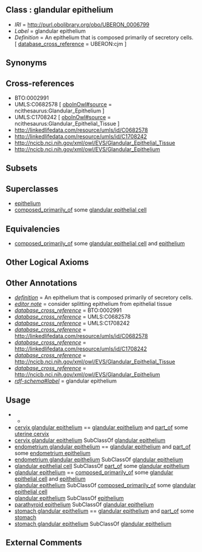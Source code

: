
## Class : glandular epithelium

 * *IRI* = http://purl.obolibrary.org/obo/UBERON_0006799
 * *Label* = glandular epithelium
 * *Definition* = An epithelium that is composed primarily of secretory cells. [ [database_cross_reference](../../ef/oboInOwl#hasDbXref.md) = UBERON:cjm ]

## Synonyms


## Cross-references

 * BTO:0002991
 * UMLS:C0682578 [ [oboInOwl#source](../../ce/oboInOwl#source.md) = ncithesaurus:Glandular_Epithelium ]
 * UMLS:C1708242 [ [oboInOwl#source](../../ce/oboInOwl#source.md) = ncithesaurus:Glandular_Epithelial_Tissue ]
 * http://linkedlifedata.com/resource/umls/id/C0682578
 * http://linkedlifedata.com/resource/umls/id/C1708242
 * http://ncicb.nci.nih.gov/xml/owl/EVS/Glandular_Epithelial_Tissue
 * http://ncicb.nci.nih.gov/xml/owl/EVS/Glandular_Epithelium

## Subsets


## Superclasses

 * [epithelium](../../UBERON/83/UBERON_0000483.md)
 * [composed_primarily_of](../../RO/73/RO_0002473.md) some [glandular epithelial cell](../../CL/50/CL_0000150.md)

## Equivalencies

 * [composed_primarily_of](../../RO/73/RO_0002473.md) some [glandular epithelial cell](../../CL/50/CL_0000150.md) and [epithelium](../../UBERON/83/UBERON_0000483.md)

## Other Logical Axioms


## Other Annotations

 * *[definition](../../IAO/15/IAO_0000115.md)* = An epithelium that is composed primarily of secretory cells.
 * *[editor note](../../IAO/16/IAO_0000116.md)* = consider splitting epithelium from epithelial tissue
 * *[database_cross_reference](../../ef/oboInOwl#hasDbXref.md)* = BTO:0002991
 * *[database_cross_reference](../../ef/oboInOwl#hasDbXref.md)* = UMLS:C0682578
 * *[database_cross_reference](../../ef/oboInOwl#hasDbXref.md)* = UMLS:C1708242
 * *[database_cross_reference](../../ef/oboInOwl#hasDbXref.md)* = http://linkedlifedata.com/resource/umls/id/C0682578
 * *[database_cross_reference](../../ef/oboInOwl#hasDbXref.md)* = http://linkedlifedata.com/resource/umls/id/C1708242
 * *[database_cross_reference](../../ef/oboInOwl#hasDbXref.md)* = http://ncicb.nci.nih.gov/xml/owl/EVS/Glandular_Epithelial_Tissue
 * *[database_cross_reference](../../ef/oboInOwl#hasDbXref.md)* = http://ncicb.nci.nih.gov/xml/owl/EVS/Glandular_Epithelium
 * *[rdf-schema#label](../../el/rdf-schema#label.md)* = glandular epithelium

## Usage

 * -
 * [cervix glandular epithelium](../../UBERON/50/UBERON_0012250.md) == [glandular epithelium](../../UBERON/99/UBERON_0006799.md) and [part_of](../../BFO/50/BFO_0000050.md) some [uterine cervix](../../UBERON/02/UBERON_0000002.md)
 * [cervix glandular epithelium](../../UBERON/50/UBERON_0012250.md) SubClassOf [glandular epithelium](../../UBERON/99/UBERON_0006799.md)
 * [endometrium glandular epithelium](../../UBERON/76/UBERON_0012276.md) == [glandular epithelium](../../UBERON/99/UBERON_0006799.md) and [part_of](../../BFO/50/BFO_0000050.md) some [endometrium epithelium](../../UBERON/11/UBERON_0004811.md)
 * [endometrium glandular epithelium](../../UBERON/76/UBERON_0012276.md) SubClassOf [glandular epithelium](../../UBERON/99/UBERON_0006799.md)
 * [glandular epithelial cell](../../CL/50/CL_0000150.md) SubClassOf [part_of](../../BFO/50/BFO_0000050.md) some [glandular epithelium](../../UBERON/99/UBERON_0006799.md)
 * [glandular epithelium](../../UBERON/99/UBERON_0006799.md) == [composed_primarily_of](../../RO/73/RO_0002473.md) some [glandular epithelial cell](../../CL/50/CL_0000150.md) and [epithelium](../../UBERON/83/UBERON_0000483.md)
 * [glandular epithelium](../../UBERON/99/UBERON_0006799.md) SubClassOf [composed_primarily_of](../../RO/73/RO_0002473.md) some [glandular epithelial cell](../../CL/50/CL_0000150.md)
 * [glandular epithelium](../../UBERON/99/UBERON_0006799.md) SubClassOf [epithelium](../../UBERON/83/UBERON_0000483.md)
 * [parathyroid epithelium](../../UBERON/97/UBERON_0011197.md) SubClassOf [glandular epithelium](../../UBERON/99/UBERON_0006799.md)
 * [stomach glandular epithelium](../../UBERON/24/UBERON_0006924.md) == [glandular epithelium](../../UBERON/99/UBERON_0006799.md) and [part_of](../../BFO/50/BFO_0000050.md) some [stomach](../../UBERON/45/UBERON_0000945.md)
 * [stomach glandular epithelium](../../UBERON/24/UBERON_0006924.md) SubClassOf [glandular epithelium](../../UBERON/99/UBERON_0006799.md)

## External Comments

